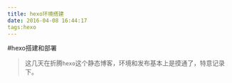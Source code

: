```yaml
---
title: hexo环境搭建
date: 2016-04-08 16:44:17
tags:hexo
---
```


#hexo搭建和部署

>这几天在折腾`hexo`这个静态博客，环境和发布基本上是摸通了，特意记录下。
